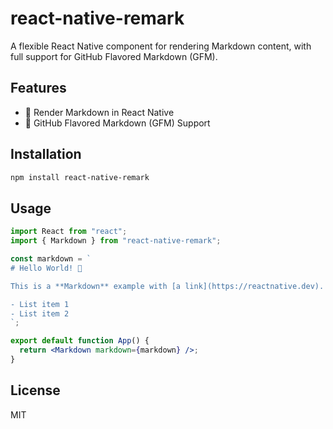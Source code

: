 # react-native-remark

A flexible React Native component for rendering Markdown content, with full support for GitHub Flavored Markdown (GFM).

## Features

- 📄 Render Markdown in React Native
- 🚀 GitHub Flavored Markdown (GFM) Support

## Installation

```sh
npm install react-native-remark
```

## Usage

```jsx
import React from "react";
import { Markdown } from "react-native-remark";

const markdown = `
# Hello World! 👋

This is a **Markdown** example with [a link](https://reactnative.dev).

- List item 1
- List item 2
`;

export default function App() {
  return <Markdown markdown={markdown} />;
}
```

## License

MIT
